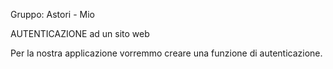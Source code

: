 Gruppo: Astori - Mio 

AUTENTICAZIONE ad un sito web

Per la nostra applicazione vorremmo creare una funzione di autenticazione.
